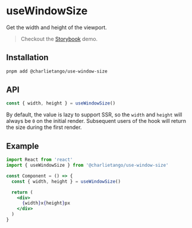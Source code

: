 # useWindowSize

Get the width and height of the viewport.

> Checkout the [Storybook](https://ct-hooks.now.sh/?path=/story/usewindowsize--readme) demo.

## Installation

```sh
pnpm add @charlietango/use-window-size
```

## API

```js
const { width, height } = useWindowSize()
```

By default, the value is lazy to support SSR, so the `width` and `height` will always be `0` on the initial render.
Subsequent users of the hook will return the size during the first render.

## Example

```jsx
import React from 'react'
import { useWindowSize } from '@charlietango/use-window-size'

const Component = () => {
  const { width, height } = useWindowSize()

  return (
    <div>
      {width}x{height}px
    </div>
  )
}
```

